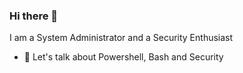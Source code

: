 ### Hi there 👋

I am a System Administrator and a Security Enthusiast

- 💬 Let's talk about Powershell, Bash and Security